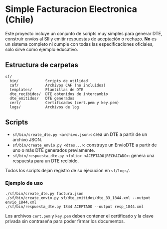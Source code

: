 # Simple Facturacion Electronica (Chile)

Este proyecto incluye un conjunto de scripts muy simples para generar DTE, 
construir envíos al SII y emitir respuestas de aceptación o rechazo. **No** 
es un sistema completo ni cumple con todas las especificaciones oficiales, 
solo sirve como ejemplo educativo.

## Estructura de carpetas

```
sf/
  bin/            Scripts de utilidad
  caf/            Archivos CAF (no incluidos)
  templates/      Plantillas de DTE
  dte_recibidos/  DTE obtenidos de intercambio
  dte_emitidos/   DTE generados
  cert/           Certificados (cert.pem y key.pem)
  logs/           Archivos de log
```

## Scripts

- `sf/bin/create_dte.py <archivo.json>`: crea un DTE a partir de un archivo JSON.
- `sf/bin/create_envio.py <dtes...>`: construye un EnvioDTE a partir de uno o más
  DTE generados previamente.
- `sf/bin/respuesta_dte.py <folio> <ACEPTADO|RECHAZADO>`: genera una respuesta
  para un DTE recibido.

Todos los scripts dejan registro de su ejecución en `sf/logs/`.

### Ejemplo de uso

```
./sf/bin/create_dte.py factura.json
./sf/bin/create_envio.py sf/dte_emitidos/dte_33_1844.xml --output envio_1844.xml
./sf/bin/respuesta_dte.py 1844 ACEPTADO --output resp_1844.xml
```

Los archivos `cert.pem` y `key.pem` deben contener el certificado y la clave
privada sin contraseña para poder firmar los documentos.
